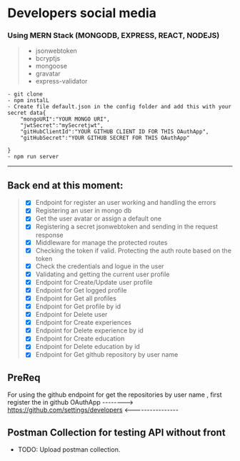 # Developers social media
### Using MERN Stack (MONGODB, EXPRESS, REACT, NODEJS)
> - jsonwebtoken
> - bcryptjs
> - mongoose
> - gravatar
> - express-validator

```
- git clone
- npm instalL
- Create file default.json in the config folder and add this with your secret data{
    "mongoURI":"YOUR MONGO URI",
    "jwtSecret":"mySecretjwt",
    "gitHubClientId":"YOUR GITHUB CLIENT ID FOR THIS OAuthApp",
    "gitHubSecret":"YOUR GITHUB SECRET FOR THIS OAuthApp"

}   
- npm run server
```
----------------------------------------------------------------------------------------

## Back end at this moment:
> - [x] Endpoint for register an user working and handling the errors
> - [x] Registering an user in mongo db
> - [x] Get the user avatar or assign a default one
> - [x] Registering a secret jsonwebtoken and sending in the request response   
> - [x] Middleware for manage the protected routes 
> - [x] Checking the token if valid. Protecting the auth route based on the token
> - [x] Check the credentials and logue in the user
> - [x] Validating and getting the current user profile
> - [x] Endpoint for Create/Update user profile
> - [x] Endpoint for Get logged profile
> - [x] Endpoint for Get all profiles
> - [x] Endpoint for Get profile by id
> - [x] Endpoint for Delete user 
> - [x] Endpoint for Create experiences
> - [x] Endpoint for Delete experience by id
> - [x] Endpoint for Create education
> - [x] Endpoint for Delete education by id
> - [x] Endpoint for Get github repository by user name

## PreReq
For using the github endpoint for get the repositories by user name , first register the in github OAuthApp
--------> https://github.com/settings/developers <----------------



## Postman Collection for testing API without front
- TODO: Upload postman collection.
